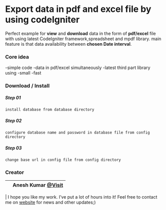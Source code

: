 # Export data in pdf and excel file by using codeIgniter

Perfect example for **view** and **download** data in the form of **pdf/excel** file with using latest CodeIgniter framework,spreadsheet and mpdf library.
main feature is that data availability between **chosen Date interval**.

### Core idea

-simple code
-data in pdf/excel simultaneously
-latest third part library using
-small
-fast

### Download / Install

##### Step 01

```
install database from database directory
```

##### Step 02

```
configure database name and password in database file from config directory
```

##### Step 03

```
change base url in config file from config directory
```

### Creator

|     | Anesh Kumar [@Visit](https://www.elexsolution.com/) |
| --- | --------------------------------------------------- |


| I hope you like my work. I’ve put a lot of hours into it! Feel free to contact me on [website](https://www.elexsolution.com) for news and other updates;)
